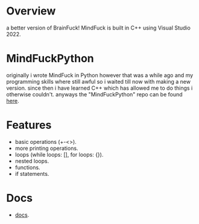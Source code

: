 # Overview
a better version of BrainFuck! MindFuck is built in C++ using Visual Studio 2022.<br>

# MindFuckPython
originally i wrote MindFuck in Python however that was a while ago and my programming skills where still awful so i waited till now with making a new version.
since then i have learned C++ which has allowed me to do things i otherwise couldn't. anyways the "MindFuckPython" repo can be found [here](https://github.com/DanishCraftYT/MindFuckPython).<br>

# Features
* basic operations (+-<>).<br>
* more printing operations.<br>
* loops (while loops: [], for loops: {}).<br>
* nested loops.<br>
* functions.<br>
* if statements.<br>

# Docs

* [docs](https://github.com/DanishCraftYT/MindFuck/tree/master/docs).<br>
